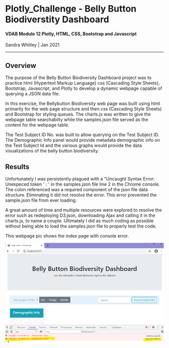 # Plotly_Challenge - Belly Button Biodiverstity Dashboard
#### VDAB Module 12 Plotly, HTML, CSS, Bootstrap and Javascript
Sandra Whitley | Jan 2021
******************************************************

## Overview
The purpose of the Belly Button Biodiversity Dashboard project was to practice html (Hypertext Markup Language) css (Cascading Style Sheets), Bootstrap, Javascript, and Plotly to develop a dynamic webpage capable of querying a JSON data file. 

In this exercise, the Bellybutton Biodiversity web page was built using html primarily for the web page structure and then css (Cascading Style Sheets) and Bootstrap for styling queues. The charts.js was written to give the webpage table searchabilty while the samples.json file served as the content for the webpage table.

The Test Subject ID No. was built to allow querying on the Test Subject ID. The Demographic Info panel would provide metadata demographic info on the Test Subject Id and the various graphs would provide the data visualizations of the belly button biodiversity.

## Results
Unfortunately I was persistently plagued with a "Uncaught Syntax Error: Unexpeced token ' : ' in the samples.json file line 2 in the Chrome console. The colon referenced was a required component of the json file data structure. Eliminating it did not resolve the error. This error prevented the sample.json file from ever loading.

A great amount of time and multiple resources were explored to resolve the error such as redeploying D3.json, downloading Ajax and calling it in the charts.js, to name a couple. Ultimately I did as much coding as possible without being able to load the samples.json file to properly test the code.

This webpage pic shows the index page with console error.


![snip](/static/images/snip.PNG)
